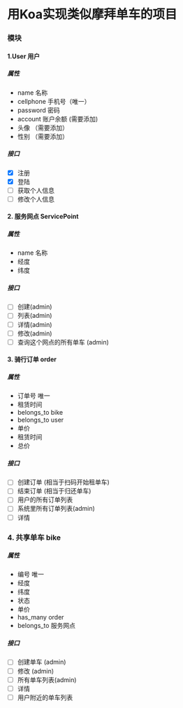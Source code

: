# 用Koa实现类似摩拜单车的项目
### 模块
#### 1.User 用户
##### 属性
- name 名称
- cellphone 手机号（唯一）
- password 密码
- account 账户余额 (需要添加)
- 头像 （需要添加）
- 性别 （需要添加）
##### 接口
- [x] 注册 
- [x] 登陆 
- [ ] 获取个人信息
- [ ] 修改个人信息

#### 2. 服务网点 ServicePoint
##### 属性
- name 名称
- 经度
- 纬度
##### 接口
- [ ] 创建(admin)
- [ ] 列表(admin)
- [ ] 详情(admin)
- [ ] 修改(admin)
- [ ] 查询这个网点的所有单车 (admin)

#### 3. 骑行订单 order
##### 属性
- 订单号 唯一
- 租赁时间
- belongs_to bike
- belongs_to user
- 单价
- 租赁时间
- 总价
##### 接口
- [ ] 创建订单 (相当于扫码开始租单车)
- [ ] 结束订单 (相当于归还单车)
- [ ] 用户的所有订单列表
- [ ] 系统里所有订单列表(admin)
- [ ] 详情

### 4. 共享单车 bike
##### 属性
- 编号 唯一
- 经度
- 纬度
- 状态
- 单价
- has_many order
- belongs_to 服务网点
##### 接口
- [ ] 创建单车 (admin)
- [ ] 修改 (admin)
- [ ] 所有单车列表(admin)
- [ ] 详情
- [ ] 用户附近的单车列表
